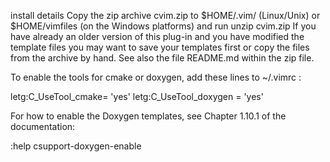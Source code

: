  install details
 Copy the zip archive cvim.zip to $HOME/.vim/ (Linux/Unix) or $HOME/vimfiles 
 (on the Windows platforms) and run 
 unzip cvim.zip 
 If you have already an older version of this plug-in and you have modified the 
 template files you may want to save your templates first or copy the files from 
 the archive by hand. See also the file README.md within the zip file. 

 To enable the tools for cmake or doxygen, add these lines to ~/.vimrc : 

 letg:C_UseTool_cmake= 'yes' 
 letg:C_UseTool_doxygen = 'yes' 

 For how to enable the Doxygen templates, see Chapter 1.10.1 of the documentation: 

 :help csupport-doxygen-enable

